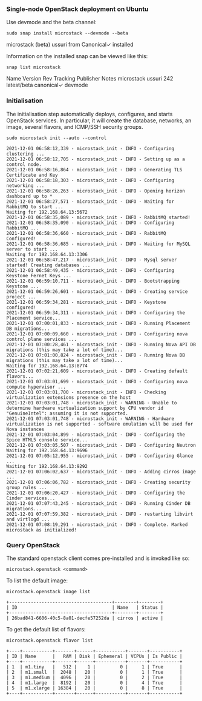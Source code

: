 ###  Single-node OpenStack deployment on Ubuntu ###
Use devmode and the beta channel:

```sudo snap install microstack --devmode --beta```

microstack (beta) ussuri from Canonical✓ installed

Information on the installed snap can be viewed like this:

```snap list microstack ```

Name        Version  Rev  Tracking     Publisher   Notes
microstack  ussuri   242  latest/beta  canonical✓  devmode

### Initialisation ###
The initialisation step automatically deploys, configures, and starts OpenStack services. 
In particular, it will create the database, networks, an image, several flavors, and ICMP/SSH security groups. 


```sudo microstack init --auto --control```
```
2021-12-01 06:58:12,339 - microstack_init - INFO - Configuring clustering ...
2021-12-01 06:58:12,705 - microstack_init - INFO - Setting up as a control node.
2021-12-01 06:58:16,864 - microstack_init - INFO - Generating TLS Certificate and Key
2021-12-01 06:58:18,303 - microstack_init - INFO - Configuring networking ...
2021-12-01 06:58:26,263 - microstack_init - INFO - Opening horizon dashboard up to *
2021-12-01 06:58:27,571 - microstack_init - INFO - Waiting for RabbitMQ to start ...
Waiting for 192.168.64.13:5672
2021-12-01 06:58:35,089 - microstack_init - INFO - RabbitMQ started!
2021-12-01 06:58:35,090 - microstack_init - INFO - Configuring RabbitMQ ...
2021-12-01 06:58:36,660 - microstack_init - INFO - RabbitMQ Configured!
2021-12-01 06:58:36,685 - microstack_init - INFO - Waiting for MySQL server to start ...
Waiting for 192.168.64.13:3306
2021-12-01 06:58:47,217 - microstack_init - INFO - Mysql server started! Creating databases ...
2021-12-01 06:58:49,435 - microstack_init - INFO - Configuring Keystone Fernet Keys ...
2021-12-01 06:59:10,711 - microstack_init - INFO - Bootstrapping Keystone ...
2021-12-01 06:59:26,601 - microstack_init - INFO - Creating service project ...
2021-12-01 06:59:34,281 - microstack_init - INFO - Keystone configured!
2021-12-01 06:59:34,311 - microstack_init - INFO - Configuring the Placement service...
2021-12-01 07:00:01,833 - microstack_init - INFO - Running Placement DB migrations...
2021-12-01 07:00:09,660 - microstack_init - INFO - Configuring nova control plane services ...
2021-12-01 07:00:28,461 - microstack_init - INFO - Running Nova API DB migrations (this may take a lot of time)...
2021-12-01 07:01:00,824 - microstack_init - INFO - Running Nova DB migrations (this may take a lot of time)...
Waiting for 192.168.64.13:8774
2021-12-01 07:02:21,609 - microstack_init - INFO - Creating default flavors...
2021-12-01 07:03:01,699 - microstack_init - INFO - Configuring nova compute hypervisor ...
2021-12-01 07:03:01,700 - microstack_init - INFO - Checking virtualization extensions presence on the host
2021-12-01 07:03:01,748 - microstack_init - WARNING - Unable to determine hardware virtualization support by CPU vendor id "GenuineIntel": assuming it is not supported.
2021-12-01 07:03:01,748 - microstack_init - WARNING - Hardware virtualization is not supported - software emulation will be used for Nova instances
2021-12-01 07:03:04,899 - microstack_init - INFO - Configuring the Spice HTML5 console service...
2021-12-01 07:03:05,507 - microstack_init - INFO - Configuring Neutron
Waiting for 192.168.64.13:9696
2021-12-01 07:05:12,955 - microstack_init - INFO - Configuring Glance ...
Waiting for 192.168.64.13:9292
2021-12-01 07:06:02,637 - microstack_init - INFO - Adding cirros image ...
2021-12-01 07:06:06,782 - microstack_init - INFO - Creating security group rules ...
2021-12-01 07:06:20,427 - microstack_init - INFO - Configuring the Cinder services...
2021-12-01 07:07:43,245 - microstack_init - INFO - Running Cinder DB migrations...
2021-12-01 07:07:59,382 - microstack_init - INFO - restarting libvirt and virtlogd ...
2021-12-01 07:08:19,291 - microstack_init - INFO - Complete. Marked microstack as initialized!
```
### Query OpenStack

The standard openstack client comes pre-installed and is invoked like so:

```microstack.openstack <command> ```

To list the default image:

```microstack.openstack image list```
```
+--------------------------------------+--------+--------+
| ID                                   | Name   | Status |
+--------------------------------------+--------+--------+
| 26bad841-6606-40c5-8a01-decfe57252da | cirros | active |

```
To get the default list of flavors:

```microstack.openstack flavor list```

```
+----+-----------+-------+------+-----------+-------+-----------+
| ID | Name      |   RAM | Disk | Ephemeral | VCPUs | Is Public |
+----+-----------+-------+------+-----------+-------+-----------+
| 1  | m1.tiny   |   512 |    1 |         0 |     1 | True      |
| 2  | m1.small  |  2048 |   20 |         0 |     1 | True      |
| 3  | m1.medium |  4096 |   20 |         0 |     2 | True      |
| 4  | m1.large  |  8192 |   20 |         0 |     4 | True      |
| 5  | m1.xlarge | 16384 |   20 |         0 |     8 | True      |
+----+-----------+-------+------+-----------+-------+-----------+
```



